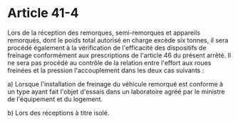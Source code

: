 # Article 41-4

Lors de la réception des remorques, semi-remorques et appareils remorqués, dont le poids total autorisé en charge excède six tonnes, il sera procédé également à la vérification de l'efficacité des dispositifs de freinage conformément aux prescriptions de l'article 46 du présent arrêté. Il ne sera pas procédé au contrôle de la relation entre l'effort aux roues freinées et la pression l'accouplement dans les deux cas suivants :

a) Lorsque l'installation de freinage du véhicule remorqué est conforme à un type ayant fait l'objet d'essais dans un laboratoire agréé par le ministre de l'équipement et du logement.

b) Lors des réceptions à titre isolé.
